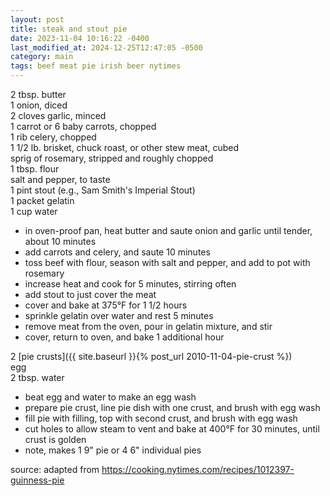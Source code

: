 ```yaml
---
layout: post
title: steak and stout pie
date: 2023-11-04 10:16:22 -0400
last_modified_at: 2024-12-25T12:47:05 -0500
category: main
tags: beef meat pie irish beer nytimes
---
```


2 tbsp. butter  
1 onion, diced  
2 cloves garlic, minced  
1 carrot or 6 baby carrots, chopped  
1 rib celery, chopped  
1 1/2 lb. brisket, chuck roast, or other stew meat, cubed  
sprig of rosemary, stripped and roughly chopped  
1 tbsp. flour  
salt and pepper, to taste  
1 pint stout (e.g., Sam Smith's Imperial Stout)  
1 packet gelatin  
1 cup water  
* in oven-proof pan, heat butter and saute onion and garlic until tender, about 10
  minutes
* add carrots and celery, and saute 10 minutes
* toss beef with flour, season with salt and pepper, and add to pot with rosemary
* increase heat and cook for 5 minutes, stirring often
* add stout to just cover the meat
* cover and bake at 375°F for 1 1/2 hours
* sprinkle gelatin over water and rest 5 minutes
* remove meat from the oven, pour in gelatin mixture, and stir
* cover, return to oven, and bake 1 additional hour

2 [pie crusts]({{ site.baseurl }}{% post_url 2010-11-04-pie-crust %})  
egg  
2 tbsp. water  
* beat egg and water to make an egg wash
* prepare pie crust, line pie dish with one crust, and brush with egg wash
* fill pie with filling, top with second crust, and brush with egg wash
* cut holes to allow steam to vent and bake at 400°F for 30 minutes, until crust
  is golden
* note, makes 1 9" pie or 4 6" individual pies

source: adapted from <https://cooking.nytimes.com/recipes/1012397-guinness-pie>
